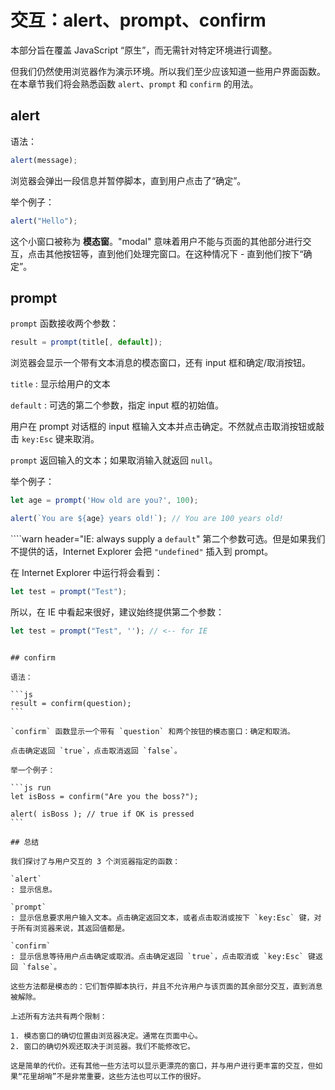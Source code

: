 # 交互：alert、prompt、confirm

本部分旨在覆盖 JavaScript “原生”，而无需针对特定环境进行调整。

但我们仍然使用浏览器作为演示环境。所以我们至少应该知道一些用户界面函数。在本章节我们将会熟悉函数 `alert`、`prompt` 和 `confirm` 的用法。

## alert

语法：

```js
alert(message);
```

浏览器会弹出一段信息并暂停脚本，直到用户点击了“确定”。

举个例子：

```js run
alert("Hello");
```

这个小窗口被称为 **模态窗**。"modal" 意味着用户不能与页面的其他部分进行交互，点击其他按钮等，直到他们处理完窗口。在这种情况下 - 直到他们按下“确定”。

## prompt

`prompt` 函数接收两个参数：

```js no-beautify
result = prompt(title[, default]);
```

浏览器会显示一个带有文本消息的模态窗口，还有 input 框和确定/取消按钮。

`title`
: 显示给用户的文本

`default`
: 可选的第二个参数，指定 input 框的初始值。

用户在 prompt 对话框的 input 框输入文本并点击确定。不然就点击取消按钮或敲击 `key:Esc` 键来取消。

`prompt` 返回输入的文本；如果取消输入就返回 `null`。

举个例子：

```js run
let age = prompt('How old are you?', 100);

alert(`You are ${age} years old!`); // You are 100 years old!
```

````warn header="IE: always supply a `default`"
第二个参数可选。但是如果我们不提供的话，Internet Explorer 会把 `"undefined"` 插入到 prompt。

在 Internet Explorer 中运行将会看到：

```js run
let test = prompt("Test");
```

所以，在 IE 中看起来很好，建议始终提供第二个参数：

```js run
let test = prompt("Test", ''); // <-- for IE
```
````

## confirm

语法：

```js
result = confirm(question);
```

`confirm` 函数显示一个带有 `question` 和两个按钮的模态窗口：确定和取消。

点击确定返回 `true`，点击取消返回 `false`。

举一个例子：

```js run
let isBoss = confirm("Are you the boss?");

alert( isBoss ); // true if OK is pressed
```

## 总结

我们探讨了与用户交互的 3 个浏览器指定的函数：

`alert`
: 显示信息。

`prompt`
: 显示信息要求用户输入文本。点击确定返回文本，或者点击取消或按下 `key:Esc` 键，对于所有浏览器来说，其返回值都是。

`confirm`
: 显示信息等待用户点击确定或取消。点击确定返回 `true`，点击取消或 `key:Esc` 键返回 `false`。

这些方法都是模态的：它们暂停脚本执行，并且不允许用户与该页面的其余部分交互，直到消息被解除。

上述所有方法共有两个限制：

1. 模态窗口的确切位置由浏览器决定。通常在页面中心。
2. 窗口的确切外观还取决于浏览器。我们不能修改它。

这是简单的代价。还有其他一些方法可以显示更漂亮的窗口，并与用户进行更丰富的交互，但如果“花里胡哨”不是非常重要，这些方法也可以工作的很好。
